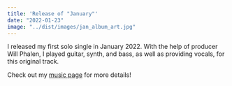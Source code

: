 ```yaml
---
title: 'Release of "January"'
date: "2022-01-23"
image: "../dist/images/jan_album_art.jpg"
---
```


I released my first solo single in January 2022. With the help of producer Will Phalen, I played guitar, synth, and bass, as well as providing vocals, for this original track. 

Check out my [music page](/pages/music/solo) for more details!
